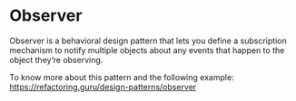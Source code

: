# Observer

Observer is a behavioral design pattern that lets you define a subscription mechanism to notify multiple objects about any events that happen to the object they’re observing.

To know more about this pattern and the following example: https://refactoring.guru/design-patterns/observer